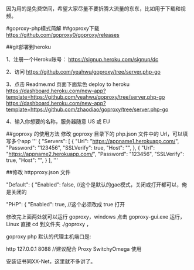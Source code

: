 因为用的是免费空间，希望大家尽量不要折腾大流量的东东，比如用于下载和视频。

#goproxy-php模式简解
##goproxy下载 https://github.com/goproxy0/goproxy/releases

##git部署到heroku

1、注册一个Heroku账号： https://signup.heroku.com/signup/dc

2、访问 https://github.com/yeahwu/goproxy/tree/server.php-go

3、点击 Readme.md 页面下面紫色 deploy to heroku
https://dashboard.heroku.com/new-app?template=https://github.com/yeahwu/goproxy/tree/server.php-go
https://dashboard.heroku.com/new-app?template=https://github.com/zhaodiao/goproxy/tree/server.php-go

4、输入你想要的名称，服务器随意 US 或 EU

##goproxy 的使用方法
修改 goproxy 目录下的 php.json 文件中的 Url，可以填写多个app
'''
{
	"Servers": [
		{
			"Url": "https://appname1.herokuapp.com/",  
			"Password": "123456",
			"SSLVerify": true,
			"Host": "",
		},
		{
			"Url": "https://appname2.herokuapp.com/", 
			"Password": "123456",
			"SSLVerify": true,
			"Host": "",
		}
	],
'''	

##修改 httpproxy.json 文件

"Default": {
	"Enabled": false, //这个是默认的gae模式，关闭或打开都可以，俺是关闭的

"PHP": {
	"Enabled": true,  //这个必须改成 true 打开

修改完上面两处就可以运行 goproxy，windows 点击 goproxy-gui.exe 运行，Linux 直接 cd 到文件夹 ./goproxy ，

goproxy php 默认的代理主机端口是:

http 127.0.0.1 8088 //建议配合 Proxy SwitchyOmega 使用

安装证书同XX-Net，这里就不多讲了。
